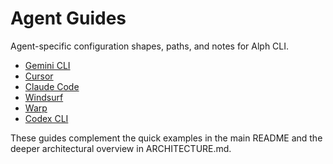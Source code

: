 # Agent Guides

Agent-specific configuration shapes, paths, and notes for Alph CLI.

- [Gemini CLI](./Gemini-mcp.md)
- [Cursor](./Cursor-mcp.md)
- [Claude Code](./Claude-mcp.md)
- [Windsurf](./Windsurf-mcp.md)
- [Warp](./Warp-mcp.md)
- [Codex CLI](./codex-mcp.md)

These guides complement the quick examples in the main README and the deeper architectural overview in ARCHITECTURE.md.

